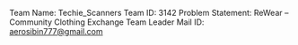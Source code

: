 Team Name: Techie_Scanners
Team ID: 3142
Problem Statement: ReWear – Community Clothing Exchange
Team Leader Mail ID: aerosibin777@gmail.com
